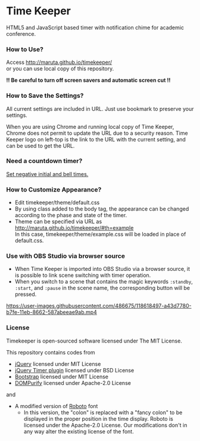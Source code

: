 # Time Keeper
HTML5 and JavaScript based timer with notification chime for academic conference.

### How to Use?
Access
http://maruta.github.io/timekeeper/  
or you can use local copy of this repository.

**:bangbang: Be careful to turn off screen savers and automatic screen cut :bangbang:**

### How to Save the Settings?
All current settings are included in URL.
Just use bookmark to preserve your settings.

When you are using Chrome and running local copy of Time Keeper,
Chrome does not permit to update the URL due to a security reason.
Time Keeper logo on left-top is the link to the URL with the current setting, and can be used to get the URL.

### Need a countdown timer?

[Set negative initial and bell times.](http://maruta.github.io/timekeeper/#t0=-15:00&t1=-10:00&t2=-5:00&t3=0:00&m=Click%20to%20edit%20this%20message.
)

### How to Customize Appearance?

 * Edit timekeeper/theme/default.css
 * By using class added to the body tag, the appearance can be changed according to the phase and state of the timer.
 * Theme can be specified via URL as  
   http://maruta.github.io/timekeeper/#th=example  
   In this case, timekeeper/theme/example.css will be loaded in place of default.css.

### Use with OBS Studio via browser source

 * When Time Keeper is imported into OBS Studio via a browser source, it is possible to link scene switching with timer operation.
 * When you switch to a scene that contains the magic keywords `:standby`, `:start`, and `:pause` in the scene name, the corresponding button will be pressed.

https://user-images.githubusercontent.com/486675/118618497-a43d7780-b7fe-11eb-8662-587abeeae9ab.mp4

### License
Timekeeper is open-sourced software licensed under The MIT License.

This repository contains codes from

 * [jQuery](https://jquery.org/license/) licensed under MIT License
 * [jQuery Timer plugin](http://www.mattptr.net/) licensed under BSD License
 * [Bootstrap](https://github.com/twbs/bootstrap/blob/master/LICENSE) licensed under MIT License
 * [DOMPurify](https://github.com/cure53/DOMPurify) licensed under Apache-2.0 License

and

 * A modified version of [Roboto](https://fonts.google.com/specimen/Roboto/about) font
    * In this version, the "colon" is replaced with a "fancy colon" to be displayed in the proper position in the time display. Roboto is licensed under the Apache-2.0 License. Our modifications don't in any way alter the existing license of the font. 